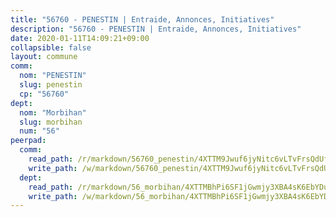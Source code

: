 ```yaml
---
title: "56760 - PENESTIN | Entraide, Annonces, Initiatives"
description: "56760 - PENESTIN | Entraide, Annonces, Initiatives"
date: 2020-01-11T14:09:21+09:00
collapsible: false
layout: commune
comm:
  nom: "PENESTIN"
  slug: penestin
  cp: "56760"
dept:
  nom: "Morbihan"
  slug: morbihan
  num: "56"
peerpad:
  comm:
    read_path: /r/markdown/56760_penestin/4XTTM9Jwuf6jyNitc6vLTvFrsQdUfsQyuC9Z5DXuygLZh2x5W
    write_path: /w/markdown/56760_penestin/4XTTM9Jwuf6jyNitc6vLTvFrsQdUfsQyuC9Z5DXuygLZh2x5W-K3TgTfYmRy3i122Egp2VMqyFKMvq21anZYpR5Gy1yGnia2iSrg7BHFdQexN5ZdbMduMfqLN4KsjyyLdGveEnbJwANb9zdwUJ6WzCUSuKnKg15VBrnBXzGHj24cb3Ba6hEx1JkKYL
  dept:
    read_path: /r/markdown/56_morbihan/4XTTMBhPi6SF1jGwmjy3XBA4sK6EbYDun44EYwF3irZ7aBa5U
    write_path: /w/markdown/56_morbihan/4XTTMBhPi6SF1jGwmjy3XBA4sK6EbYDun44EYwF3irZ7aBa5U-K3TgV3HyhWtqSpmJ2GGLPRtHigVTcxkFRVLMX5R66UyRAN55PNUQgmTNwaDuJmWps9EVWQzncDySYbA7Pg7qEdRXsayrZysPHK4HeKM3FG1U8vQvyUvaDoFo4L4Z8coFC71q4zES
---
```


